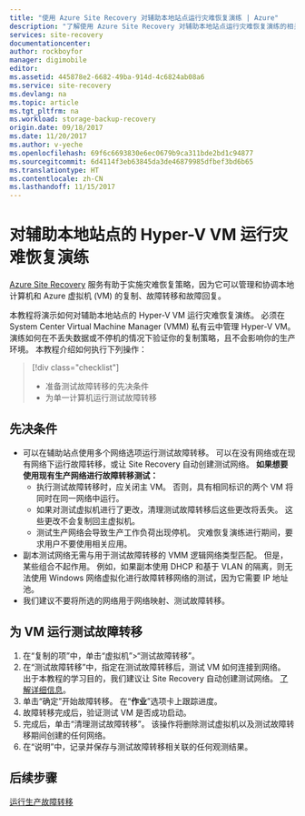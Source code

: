 ```yaml
---
title: "使用 Azure Site Recovery 对辅助本地站点运行灾难恢复演练 | Azure"
description: "了解使用 Azure Site Recovery 对辅助本地站点运行灾难恢复演练的相关信息"
services: site-recovery
documentationcenter: 
author: rockboyfor
manager: digimobile
editor: 
ms.assetid: 445878e2-6682-49ba-914d-4c6824ab08a6
ms.service: site-recovery
ms.devlang: na
ms.topic: article
ms.tgt_pltfrm: na
ms.workload: storage-backup-recovery
origin.date: 09/18/2017
ms.date: 11/20/2017
ms.author: v-yeche
ms.openlocfilehash: 69f6c6693830e6ec0679b9ca311bde2bd1c94877
ms.sourcegitcommit: 6d4114f3eb63845da3de46879985dfbef3bd6b65
ms.translationtype: HT
ms.contentlocale: zh-CN
ms.lasthandoff: 11/15/2017
---
```

# <a name="run-a-disaster-recovery-drill-for-hyper-v-vms-to-your-secondary-on-premises-site"></a>对辅助本地站点的 Hyper-V VM 运行灾难恢复演练

[Azure Site Recovery](site-recovery-overview.md) 服务有助于实施灾难恢复策略，因为它可以管理和协调本地计算机和 Azure 虚拟机 (VM) 的复制、故障转移和故障回复。

本教程将演示如何对辅助本地站点的 Hyper-V VM 运行灾难恢复演练。 必须在 System Center Virtual Machine Manager (VMM) 私有云中管理 Hyper-V VM。 演练如何在不丢失数据或不停机的情况下验证你的复制策略，且不会影响你的生产环境。 本教程介绍如何执行下列操作：

> [!div class="checklist"]
> * 准备测试故障转移的先决条件
> * 为单一计算机运行测试故障转移

## <a name="prerequisites"></a>先决条件

- 可以在辅助站点使用多个网络选项运行测试故障转移。 可以在没有网络或在现有网络下运行故障转移，或让 Site Recovery 自动创建测试网络。 
**如果想要使用现有生产网络进行故障转移测试：**
    - 执行测试故障转移时，应关闭主 VM。 否则，具有相同标识的两个 VM 将同时在同一网络中运行。 
    - 如果对测试虚拟机进行了更改，清理测试故障转移后这些更改将丢失。 这些更改不会复制回主虚拟机。
    - 测试生产网络会导致生产工作负荷出现停机。 灾难恢复演练进行期间，要求用户不要使用相关应用。 
- 副本测试网络无需与用于测试故障转移的 VMM 逻辑网络类型匹配。 但是，某些组合不起作用。 例如，如果副本使用 DHCP 和基于 VLAN 的隔离，则无法使用 Windows 网络虚拟化进行故障转移网络的测试，因为它需要 IP 地址池。 
- 我们建议不要将所选的网络用于网络映射、测试故障转移。

## <a name="run-a-test-failover-for-a-vm"></a>为 VM 运行测试故障转移

1. 在“复制的项”中，单击“虚拟机”>“测试故障转移”。
2. 在“测试故障转移”中，指定在测试故障转移后，测试 VM 如何连接到网络。 出于本教程的学习目的，我们建议让 Site Recovery 自动创建测试网络。 [了解详细信息](site-recovery-test-failover-vmm-to-vmm.md#network-options-in-site-recovery)。
3. 单击“确定”开始故障转移。 在“**作业**”选项卡上跟踪进度。
4. 故障转移完成后，验证测试 VM 是否成功启动。
5. 完成后，单击“清理测试故障转移”。 该操作将删除测试虚拟机以及测试故障转移期间创建的任何网络。
6. 在“说明”中，记录并保存与测试故障转移相关联的任何观测结果。 

## <a name="next-steps"></a>后续步骤

[运行生产故障转移](tutorial-vmm-to-vmm-failover-failback.md)

<!-- Update_Description: new articles on site recovery tutorial dr drill secondary -->